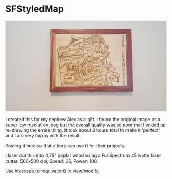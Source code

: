 # SFStyledMap

![Final Map](Final.jpeg "Final version of Map")

I created this for my nephew Alex as a gift.  I found the original image as a super low resolution jpeg but the overall quality was so poor that I ended up re-drawing the entire thing.  It took about 8 hours total to make it 'perfect' and I am very happy with the result.

Posting it here so that others can use it for their projects.  

I laser cut this into 0.75" poplar wood using a FullSpectrum 45 watte laser cutter.  500x500 dpi, Speed: 25, Power: 100.  

Use inkscape (or equivalent) to view/modify.
